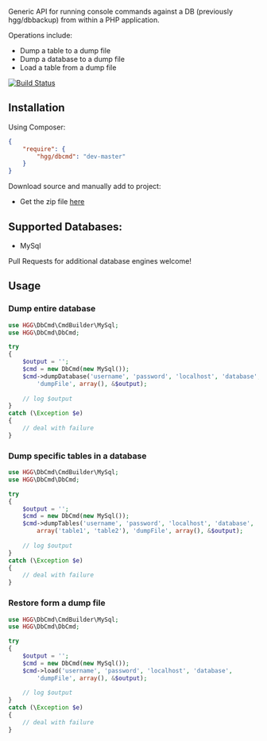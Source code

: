 Generic API for running console commands against a DB (previously hgg/dbbackup)
from within a PHP application.

Operations include:

 * Dump a table to a dump file
 * Dump a database to a dump file
 * Load a table from a dump file

[![Build Status](https://travis-ci.org/hglattergotz/dbcmd.svg)](https://travis-ci.org/hglattergotz/dbcmd)

## Installation

Using Composer:

```json
{
    "require": {
        "hgg/dbcmd": "dev-master"
    }
}
```

Download source and manually add to project:

 - Get the zip file [here](http://github.com/hglattergotz/dbcmd/archive/master.zip)

## Supported Databases:

 - MySql

Pull Requests for additional database engines welcome!

## Usage

### Dump entire database

```php
use HGG\DbCmd\CmdBuilder\MySql;
use HGG\DbCmd\DbCmd;

try
{
    $output = '';
    $cmd = new DbCmd(new MySql());
    $cmd->dumpDatabase('username', 'password', 'localhost', 'database',
        'dumpFile', array(), &$output);
    
    // log $output
}
catch (\Exception $e)
{
    // deal with failure
}
```

### Dump specific tables in a database

```php
use HGG\DbCmd\CmdBuilder\MySql;
use HGG\DbCmd\DbCmd;

try
{
    $output = '';
    $cmd = new DbCmd(new MySql());
    $cmd->dumpTables('username', 'password', 'localhost', 'database',
        array('table1', 'table2'), 'dumpFile', array(), &$output);
    
    // log $output
}
catch (\Exception $e)
{
    // deal with failure
}
```

### Restore form a dump file

```php
use HGG\DbCmd\CmdBuilder\MySql;
use HGG\DbCmd\DbCmd;

try
{
    $output = '';
    $cmd = new DbCmd(new MySql());
    $cmd->load('username', 'password', 'localhost', 'database',
        'dumpFile', array(), &$output);
    
    // log $output
}
catch (\Exception $e)
{
    // deal with failure
}
```
